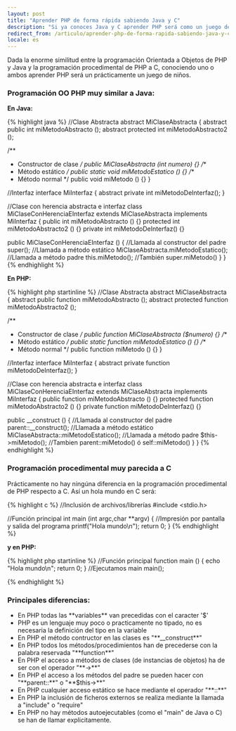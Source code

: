 ```yaml
---
layout: post
title: "Aprender PHP de forma rápida sabiendo Java y C"
description: "Si ya conoces Java y C aprender PHP será como un juego de niños"
redirect_from: /articulo/aprender-php-de-forma-rapida-sabiendo-java-y-c/
locale: es
---
```


Dada la enorme similitud entre la programación Orientada a Objetos de PHP y Java y la programación procedimental de PHP a C, conociendo uno o ambos aprender PHP será un prácticamente un juego de niños.
### Programación OO PHP muy similar a Java:
**En Java:**

{% highlight java %}
//Clase Abstracta
abstract MiClaseAbstracta {
  abstract public int miMetodoAbstracto ();
  abstract protected int miMetodoAbstracto2 ();

  /**
  * Constructor de clase
  */
  public MiClaseAbstracta (int numero) {}
  /**
  * Método estático
  */
  public static void miMetodoEstatico () {}
  /**
  * Método normal
  */
  public void miMetodo () {}
}

//Interfaz
interface MiInterfaz {
  abstract private int miMetodoDeInterfaz();
}

//Clase con herencia abstracta e interfaz
class MiClaseConHerenciaEInterfaz extends MiClaseAbstracta implements MiInterfaz {
  public int miMetodoAbstracto () {}
  protected int miMetodoAbstracto2 () {}
  private int miMetodoDeInterfaz() {}

  public MiClaseConHerenciaEInterfaz () {
    //Llamada al constructor del padre
    super();
    //Llamada a método estático
    MiClaseAbstracta.miMetodoEstatico();
    //Llamada a método padre
    this.miMetodo();
    //También super.miMetodo()
  }
}
{% endhighlight %}

**En PHP:**

{% highlight php startinline %}
//Clase Abstracta
abstract MiClaseAbstracta {
  abstract public function miMetodoAbstracto ();
  abstract protected function miMetodoAbstracto2 ();

  /**
  * Constructor de clase
  */
  public function MiClaseAbstracta ($numero) {}
  /**
  * Método estático
  */
  public static function miMetodoEstatico () {}
  /**
  * Método normal
  */
  public function miMetodo () {}
}

//Interfaz
interface MiInterfaz {
  abstract private function miMetodoDeInterfaz();
}

//Clase con herencia abstracta e interfaz
class MiClaseConHerenciaEInterfaz extends MiClaseAbstracta implements MiInterfaz {
  public function miMetodoAbstracto () {}
  protected function miMetodoAbstracto2 () {}
  private function miMetodoDeInterfaz() {}

  public __construct () {
    //Llamada al constructor del padre
    parent::__construct();
    //Llamada a método estático
    MiClaseAbstracta::miMetodoEstatico();
    //Llamada a método padre
    $this->miMetodo();
    //Tambien parent::miMetodo() ó self::miMetodo()
  }
}
{% endhighlight %}

### Programación procedimental muy parecida a C
Prácticamente no hay ningúna diferencia en la programación procedimental de PHP respecto a C. Así un hola mundo en C será:

{% highlight c %}
//Inclusión de archivos/librerías
#include <stdio.h>

//Función principal
int main (int argc,char **argv)
{
   //Impresión por pantalla y salida del programa
   printf("Hola mundo\n");
   return 0;
}
{% endhighlight %}

**y en PHP:**

{% highlight php startinline %}
//Función principal
function main () {
  echo "Hola mundo\n";
  return 0;
}
//Ejecutamos main
main();

{% endhighlight %}

### Principales diferencias:
<ul>
<li>En PHP todas las **variables** van precedidas con el caracter '$'</li>
<li>PHP es un lenguaje muy poco o practicamente no tipado, no es necesaria la definición del tipo en la variable</li>
<li>En PHP el método contructor en las clases es "**__construct**"</li>
<li>En PHP todos los métodos/procedimientos han de precederse con la palabra reservada "**function**"</li>
<li>En PHP el acceso a métodos de clases (de instancias de objetos) ha de ser con el operador "**->**"</li>
<li>En PHP el acceso a los métodos del padre se pueden hacer con "**parent::**" o "**$this->**"</li>
<li>En PHP cualquier acceso estático se hace mediante el operador "**::**"</li>
<li>En PHP la inclusión de ficheros externos se realiza mediante la llamada a "include" o "require"</li>
<li>En PHP no hay métodos autoejecutables (como el "main" de Java o C) se han de llamar explicitamente.</li>
</ul>